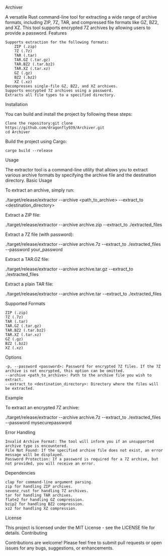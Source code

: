 Archiver

A versatile Rust command-line tool for extracting a wide range of archive formats, including ZIP, 7Z, TAR, and compressed file formats like GZ, BZ2, and XZ. This tool supports encrypted 7Z archives by allowing users to provide a password.
Features

    Supports extraction for the following formats:
        ZIP (.zip)
        7Z (.7z)
        TAR (.tar)
        TAR.GZ (.tar.gz)
        TAR.BZ2 (.tar.bz2)
        TAR.XZ (.tar.xz)
        GZ (.gz)
        BZ2 (.bz2)
        XZ (.xz)
    Decompresses single-file GZ, BZ2, and XZ archives.
    Supports encrypted 7Z archives using a password.
    Extracts all file types to a specified directory.

Installation

You can build and install the project by following these steps:

    Clone the repository:git clone https://github.com/dragonfly939/Archiver.git
    cd Archiver


Build the project using Cargo:

    cargo build --release


Usage

The extractor tool is a command-line utility that allows you to extract various archive formats by specifying the archive file and the destination directory.
Basic Usage

To extract an archive, simply run:

./target/release/extractor --archive <path_to_archive> --extract_to <destination_directory>

Extract a ZIP file:

./target/release/extractor --archive archive.zip --extract_to ./extracted_files

Extract a 7Z file (with password):

./target/release/extractor --archive archive.7z --extract_to ./extracted_files --password your_password

Extract a TAR.GZ file:

./target/release/extractor --archive archive.tar.gz --extract_to ./extracted_files

Extract a plain TAR file:

./target/release/extractor --archive archive.tar --extract_to ./extracted_files

Supported Formats

    ZIP (.zip)
    7Z (.7z)
    TAR (.tar)
    TAR.GZ (.tar.gz)
    TAR.BZ2 (.tar.bz2)
    TAR.XZ (.tar.xz)
    GZ (.gz)
    BZ2 (.bz2)
    XZ (.xz)

Options

    -p, --password <password>: Password for encrypted 7Z files. If the 7Z archive is not encrypted, this option can be omitted.
    --archive <path_to_archive>: Path to the archive file you wish to extract.
    --extract_to <destination_directory>: Directory where the files will be extracted.

Example

To extract an encrypted 7Z archive:

./target/release/extractor --archive archive.7z --extract_to ./extracted_files --password mysecurepassword

Error Handling

    Invalid Archive Format: The tool will inform you if an unsupported archive type is encountered.
    File Not Found: If the specified archive file does not exist, an error message will be displayed.
    Password Protection: If a password is required for a 7Z archive, but not provided, you will receive an error.

Dependencies

    clap for command-line argument parsing.
    zip for handling ZIP archives.
    sevenz_rust for handling 7Z archives.
    tar for handling TAR archives.
    flate2 for handling GZ compression.
    bzip2 for handling BZ2 compression.
    xz2 for handling XZ compression.

License

This project is licensed under the MIT License - see the LICENSE file for details.
Contributing

Contributions are welcome! Please feel free to submit pull requests or open issues for any bugs, suggestions, or enhancements.
